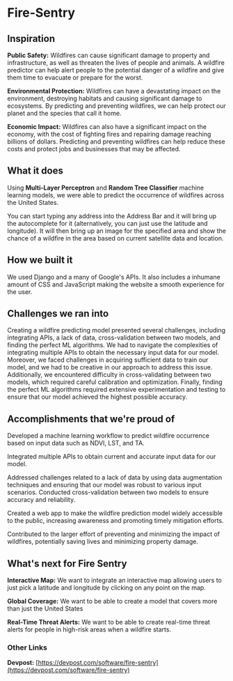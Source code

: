 # Fire-Sentry

## Inspiration

**Public Safety:** Wildfires can cause significant damage to property and infrastructure, as well as threaten the lives of people and animals. A wildfire predictor can help alert people to the potential danger of a wildfire and give them time to evacuate or prepare for the worst.

**Environmental Protection:** Wildfires can have a devastating impact on the environment, destroying habitats and causing significant damage to ecosystems. By predicting and preventing wildfires, we can help protect our planet and the species that call it home.

**Economic Impact:** Wildfires can also have a significant impact on the economy, with the cost of fighting fires and repairing damage reaching billions of dollars. Predicting and preventing wildfires can help reduce these costs and protect jobs and businesses that may be affected.

## What it does

Using **Multi-Layer Perceptron** and **Random Tree Classifier** machine learning models, we were able to predict the occurrence of wildfires across the United States. 

You can start typing any address into the Address Bar and it will bring up the autocomplete for it (alternatively, you can just use the latitude and longitude). It will then bring up an image for the specified area and show the chance of a wildfire in the area based on current satellite data and location.

## How we built it

We used Django and a many of Google's APIs. It also includes a inhumane amount of CSS and JavaScript making the website a smooth experience for the user.

## Challenges we ran into

Creating a wildfire predicting model presented several challenges, including integrating APIs, a lack of data, cross-validation between two models, and finding the perfect ML algorithms. We had to navigate the complexities of integrating multiple APIs to obtain the necessary input data for our model. Moreover, we faced challenges in acquiring sufficient data to train our model, and we had to be creative in our approach to address this issue. Additionally, we encountered difficulty in cross-validating between two models, which required careful calibration and optimization. Finally, finding the perfect ML algorithms required extensive experimentation and testing to ensure that our model achieved the highest possible accuracy. 

## Accomplishments that we're proud of

Developed a machine learning workflow to predict wildfire occurrence based on input data such as NDVI, LST, and TA.

Integrated multiple APIs to obtain current and accurate input data for our model.

Addressed challenges related to a lack of data by using data augmentation techniques and ensuring that our model was robust to various input scenarios.
Conducted cross-validation between two models to ensure accuracy and reliability.

Created a web app to make the wildfire prediction model widely accessible to the public, increasing awareness and promoting timely mitigation efforts.

Contributed to the larger effort of preventing and minimizing the impact of wildfires, potentially saving lives and minimizing property damage.


## What's next for Fire Sentry

**Interactive Map:** We want to integrate an interactive map allowing users to just pick a latitude and longitude by clicking on any point on the map.

**Global Coverage:** We want to be able to create a model that covers more than just the United States

**Real-Time Threat Alerts:** We want to be able to create real-time threat alerts for people in high-risk areas when a wildfire starts.

### Other Links

**Devpost:** [https://devpost.com/software/fire-sentry](https://devpost.com/software/fire-sentry)